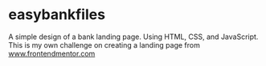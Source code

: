 # easybankfiles
A simple design of a bank landing page. Using HTML, CSS, and JavaScript. This is my own challenge on creating a landing page from www.frontendmentor.com
